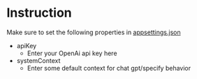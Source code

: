 # Instruction

Make sure to set the following properties in [appsettings.json](https://github.com/kylec43/chat-gpt-console-bot/blob/49f81d1f86768d3b509c7872de00cad146efeec3/Configuration/appsettings.json)
* apiKey
   * Enter your OpenAi api key here
* systemContext
   * Enter some default context for chat gpt/specify behavior
